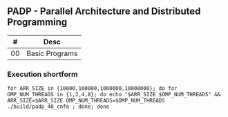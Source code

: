 ## PADP - Parallel Architecture and Distributed Programming

| #   | Desc           |
| --- | -------------- |
| 00  | Basic Programs |


### Execution shortform
```
for ARR_SIZE in {10000,100000,1000000,10000000}; do for OMP_NUM_THREADS in {1,2,4,8}; do echo "$ARR_SIZE $OMP_NUM_THREADS" && ARR_SIZE=$ARR_SIZE OMP_NUM_THREADS=$OMP_NUM_THREADS ./build/padp_40_cnfe ; done; done
```